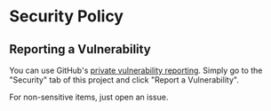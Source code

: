 # Security Policy

## Reporting a Vulnerability

You can use GitHub's [private vulnerability reporting](https://docs.github.com/en/code-security/security-advisories/guidance-on-reporting-and-writing-information-about-vulnerabilities/privately-reporting-a-security-vulnerability#privately-reporting-a-security-vulnerability). Simply go to the "Security" tab of this project and click "Report a Vulnerability".

For non-sensitive items, just open an issue.
